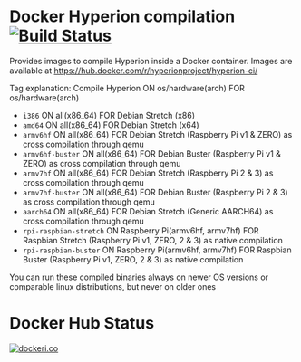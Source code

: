 # Docker Hyperion compilation <br>[![Build Status](https://dev.azure.com/Hyperion-Project/Hyperion.NG/_apis/build/status/Hyperion.NG.Docker-CI?branchName=master)](https://dev.azure.com/Hyperion-Project/Hyperion.NG/_build/latest?definitionId=6&branchName=master)<br>
Provides images to compile Hyperion inside a Docker container.
Images are available at https://hub.docker.com/r/hyperionproject/hyperion-ci/

Tag explanation: Compile Hyperion ON os/hardware(arch) FOR os/hardware(arch)
 - `i386` ON all(x86_64) FOR Debian Stretch (x86)
 - `amd64` ON all(x86_64) FOR Debian Stretch (x64)
 - `armv6hf` ON all(x86_64) FOR Debian Stretch (Raspberry Pi v1 & ZERO) as cross compilation through qemu
 - `armv6hf-buster` ON all(x86_64) FOR Debian Buster (Raspberry Pi v1 & ZERO) as cross compilation through qemu
 - `armv7hf` ON all(x86_64) FOR Debian Stretch (Raspberry Pi 2 & 3) as cross compilation through qemu
 - `armv7hf-buster` ON all(x86_64) FOR Debian Buster (Raspberry Pi 2 & 3) as cross compilation through qemu
 - `aarch64` ON all(x86_64) FOR Debian Stretch (Generic AARCH64) as cross compilation through qemu
 - `rpi-raspbian-stretch` ON Raspberry Pi(armv6hf, armv7hf) FOR Raspbian Stretch (Raspberry Pi v1, ZERO, 2 & 3) as native compilation
 - `rpi-raspbian-buster` ON Raspberry Pi(armv6hf, armv7hf) FOR Raspbian Buster (Raspberry Pi v1, ZERO, 2 & 3) as native compilation


You can run these compiled binaries always on newer OS versions or comparable linux distributions, but never on older ones

# Docker Hub Status
[![dockeri.co](https://dockeri.co/image/hyperionproject/hyperion-ci)](https://hub.docker.com/r/hyperionproject/hyperion-ci)
